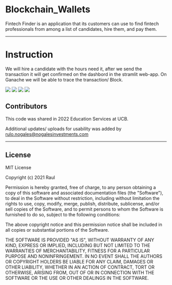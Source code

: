 # Blockchain_Wallets
Fintech Finder is an application that its customers can use to find fintech professionals from among a list of candidates, hire them, and pay them.

---

# Instruction 
We will hire a candidate with the hours need it, after we send the transaction it will get confirmed on the dashbord in the stramlit web-app. On Ganache we will be able to trace the transaction/ Block. 

![](?raw=true)
![](?raw=True)
![](?raw=True)
![](?raw=True)

## Contributors
This code was shared in 2022 Education Services at UCB. 

Additional updates/ uploads for usability was added by rulo.nogales@nogalesinvestments.com

---

## License
MIT License

Copyright (c) 2021 Raul 

Permission is hereby granted, free of charge, to any person obtaining a copy
of this software and associated documentation files (the "Software"), to deal
in the Software without restriction, including without limitation the rights
to use, copy, modify, merge, publish, distribute, sublicense, and/or sell
copies of the Software, and to permit persons to whom the Software is
furnished to do so, subject to the following conditions:

The above copyright notice and this permission notice shall be included in all
copies or substantial portions of the Software.

THE SOFTWARE IS PROVIDED "AS IS", WITHOUT WARRANTY OF ANY KIND, EXPRESS OR
IMPLIED, INCLUDING BUT NOT LIMITED TO THE WARRANTIES OF MERCHANTABILITY,
FITNESS FOR A PARTICULAR PURPOSE AND NONINFRINGEMENT. IN NO EVENT SHALL THE
AUTHORS OR COPYRIGHT HOLDERS BE LIABLE FOR ANY CLAIM, DAMAGES OR OTHER
LIABILITY, WHETHER IN AN ACTION OF CONTRACT, TORT OR OTHERWISE, ARISING FROM,
OUT OF OR IN CONNECTION WITH THE SOFTWARE OR THE USE OR OTHER DEALINGS IN THE
SOFTWARE.

